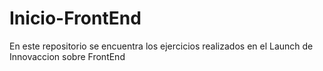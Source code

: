 # Inicio-FrontEnd
En este repositorio se encuentra los ejercicios realizados en el Launch de Innovaccion sobre FrontEnd 
